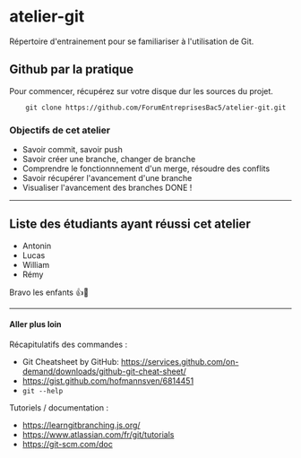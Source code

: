 # atelier-git
Répertoire d'entrainement pour se familiariser à l'utilisation de Git.

## Github par la pratique

Pour commencer, récupérez sur votre disque dur les sources du projet.

        git clone https://github.com/ForumEntreprisesBac5/atelier-git.git

### Objectifs de cet atelier

- Savoir commit, savoir push
- Savoir créer une branche, changer de branche
- Comprendre le fonctionnnement d'un merge, résoudre des conflits
- Savoir récupérer l'avancement d'une branche
- Visualiser l'avancement des branches
DONE !

---

Liste des étudiants ayant réussi cet atelier
--------------------------------------------
* Antonin
* Lucas
* William
* Rémy

Bravo les enfants 👍👏

---

#### Aller plus loin

Récapitulatifs des commandes :
- Git Cheatsheet by GitHub: https://services.github.com/on-demand/downloads/github-git-cheat-sheet/
- https://gist.github.com/hofmannsven/6814451
- `git --help`

Tutoriels / documentation :
- https://learngitbranching.js.org/
- https://www.atlassian.com/fr/git/tutorials
- https://git-scm.com/doc
